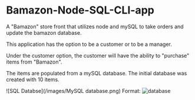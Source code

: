 # Bamazon-Node-SQL-CLI-app
A "Bamazon" store front that utilizes node and mySQL to take orders and update the bamazon database.

This application has the option to be a customer or to be a manager.

Under the customer option, the customer will have the ability to "purchase" items from "Bamazon".

The items are populated from a mySQL database. The initial database was created with 10 items.

![SQL Databse](/images/MySQL database.png)
Format: ![database](url)
